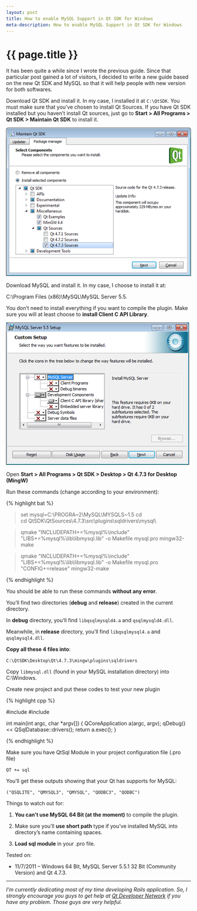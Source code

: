 ```yaml
---
layout: post
title: How to enable MySQL Support in Qt SDK for Windows
meta-description: How to enable MySQL Support in Qt SDK for Windows
---
```


# {{ page.title }}

It has been quite a while since I wrote the previous guide. Since that particular post gained a lot of visitors, I decided to write a new guide based on the new Qt SDK and MySQL so that it will help people with new version for both softwares.

Download Qt SDK and install it. In my case, I installed it at `C:\QtSDK`. You must make sure that you’ve chosen to install Qt Sources. If you have Qt SDK installed but you haven’t install Qt sources, just go to **Start > All Programs > Qt SDK > Maintain Qt SDK** to install it. 

![](/images/posts/2011-07-11-qt.png)

Download MySQL and install it. In my case, I choose to install it at:

C:\Program Files (x86)\MySQL\MySQL Server 5.5.

You don’t need to install everything if you want to compile the plugin. Make sure you will at least choose to **install Client C API Library**. 

![](/images/posts/2011-07-11-mysql.png)

Open **Start > All Programs > Qt SDK > Desktop > Qt 4.7.3 for Desktop (MingW)**

Run these commands (change according to your environment):

{% highlight bat %}

> set mysql=C:\PROGRA~2\MySQL\MYSQLS~1.5
> cd \
> cd QtSDK\QtSources\4.7.3\src\plugins\sqldrivers\mysql\

> qmake "INCLUDEPATH+=%mysql%\include" "LIBS+=%mysql%\lib\libmysql.lib" -o Makefile mysql.pro
> mingw32-make

> qmake "INCLUDEPATH+=%mysql%\include" "LIBS+=%mysql%\lib\libmysql.lib" -o Makefile mysql.pro "CONFIG+=release"
> mingw32-make

{% endhighlight %}

You should be able to run these commands **without any error**.

You’ll find two directories (**debug** and **release**) created in the current directory.

In **debug** directory, you’ll find `libqsqlmysqld4.a` and `qsqlmysqld4.dll`.

Meanwhile, in **release** directory, you’ll find `libqsqlmysql4.a` and `qsqlmysql4.dll`.

**Copy all these 4 files into**:

    C:\QtSDK\Desktop\Qt\4.7.3\mingw\plugins\sqldrivers

Copy `libmysql.dll` (found in your MySQL installation directory) into C:\Windows.

Create new project and put these codes to test your new plugin

{% highlight cpp %}

#include <QApplication>
#include <QtSql>

int main(int argc, char *argv[])
{
  QCoreApplication a(argc, argv);
  qDebug() << QSqlDatabase::drivers();
  return a.exec();
}

{% endhighlight %}

Make sure you have QtSql Module in your project configuration file (.pro file)

    QT += sql

You’ll get these outputs showing that your Qt has supports for MySQL:

    ("QSQLITE", "QMYSQL3", "QMYSQL", "QODBC3", "QODBC")

Things to watch out for:

1. **You can’t use MySQL 64 Bit (at the moment)** to compile the plugin.

2. Make sure you’ll **use short path** type if you’ve installed MySQL into directory’s name containing spaces.

3. **Load sql module** in your .pro file.

Tested on:

* 11/7/2011 – Windows 64 Bit, MySQL Server 5.5.1 32 Bit (Community Version) and Qt 4.7.3.

---

*I’m currently dedicating most of my time developing Rails application. So, I strongly encourage you guys to get help at [Qt Developer Network](http://developer.qt.nokia.com/) if you have any problem. Those guys are very helpful.*
